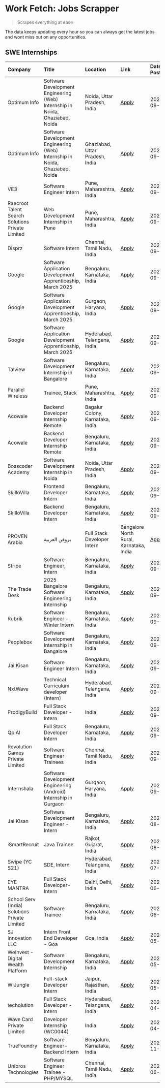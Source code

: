 # Work Fetch: Jobs Scrapper
> Scrapes everything at ease

The data keeps updating every hour so you can always get the latest jobs and wont miss out on any opportunities.

## SWE Internships
<!--START_SECTION:workfetch-->
| Company                                          | Title                                                                        | Location                                | Link                                                                                                                                                                                                                                                                            | Date Posted   |
|:-------------------------------------------------|:-----------------------------------------------------------------------------|:----------------------------------------|:--------------------------------------------------------------------------------------------------------------------------------------------------------------------------------------------------------------------------------------------------------------------------------|:--------------|
| Optimum Info                                     | Software Development Engineering (Web) Internship in Noida, Ghaziabad, Noida | Noida, Uttar Pradesh, India             | [Apply](https://in.linkedin.com/jobs/view/software-development-engineering-web-internship-in-noida-ghaziabad-noida-at-optimum-info-4037042231?position=6&pageNum=0&refId=QKxHOMsepllVswxIskeejQ%3D%3D&trackingId=PshNK5xDaHSALVa9fvSz3Q%3D%3D)                                  | 2024-09-27    |
| Optimum Info                                     | Software Development Engineering (Web) Internship in Noida, Ghaziabad, Noida | Ghaziabad, Uttar Pradesh, India         | [Apply](https://in.linkedin.com/jobs/view/software-development-engineering-web-internship-in-noida-ghaziabad-noida-at-optimum-info-4037041629?position=7&pageNum=0&refId=QKxHOMsepllVswxIskeejQ%3D%3D&trackingId=u4307QI13GUAjEDysZ2asA%3D%3D)                                  | 2024-09-27    |
| VE3                                              | Software Engineer Intern                                                     | Pune, Maharashtra, India                | [Apply](https://in.linkedin.com/jobs/view/software-engineer-intern-at-ve3-4035258572?position=26&pageNum=0&refId=QKxHOMsepllVswxIskeejQ%3D%3D&trackingId=Lxa5aBUo45Enbdzsva7v%2BA%3D%3D)                                                                                        | 2024-09-27    |
| Raecroot Talent Search Solutions Private Limited | Web Development Internship in Pune                                           | Pune, Maharashtra, India                | [Apply](https://in.linkedin.com/jobs/view/web-development-internship-in-pune-at-raecroot-talent-search-solutions-private-limited-4034584677?position=47&pageNum=0&refId=QKxHOMsepllVswxIskeejQ%3D%3D&trackingId=PFTbKRu2%2Ff6hpZzSLKtYFA%3D%3D)                                 | 2024-09-26    |
| Disprz                                           | Software Intern                                                              | Chennai, Tamil Nadu, India              | [Apply](https://in.linkedin.com/jobs/view/software-intern-at-disprz-4034165337?position=58&pageNum=0&refId=QKxHOMsepllVswxIskeejQ%3D%3D&trackingId=phX5ib0U0ExxYLhYoUkLqw%3D%3D)                                                                                                | 2024-09-26    |
| Google                                           | Software Application Development Apprenticeship, March 2025                  | Bengaluru, Karnataka, India             | [Apply](https://in.linkedin.com/jobs/view/software-application-development-apprenticeship-march-2025-at-google-4032957527?position=2&pageNum=0&refId=QKxHOMsepllVswxIskeejQ%3D%3D&trackingId=UEqa6uk7Bm6OuKYGCEbRWg%3D%3D)                                                      | 2024-09-24    |
| Google                                           | Software Application Development Apprenticeship, March 2025                  | Gurgaon, Haryana, India                 | [Apply](https://in.linkedin.com/jobs/view/software-application-development-apprenticeship-march-2025-at-google-4032958554?position=3&pageNum=0&refId=QKxHOMsepllVswxIskeejQ%3D%3D&trackingId=IyXg%2FkMXTcYlQ4tmXbxaiQ%3D%3D)                                                    | 2024-09-24    |
| Google                                           | Software Application Development Apprenticeship, March 2025                  | Hyderabad, Telangana, India             | [Apply](https://in.linkedin.com/jobs/view/software-application-development-apprenticeship-march-2025-at-google-4032957528?position=4&pageNum=0&refId=QKxHOMsepllVswxIskeejQ%3D%3D&trackingId=ocOjsTmMRpJuVNczNSkhaw%3D%3D)                                                      | 2024-09-24    |
| Talview                                          | Software Development Internship in Bangalore                                 | Bengaluru, Karnataka, India             | [Apply](https://in.linkedin.com/jobs/view/software-development-internship-in-bangalore-at-talview-4033703077?position=12&pageNum=0&refId=QKxHOMsepllVswxIskeejQ%3D%3D&trackingId=Pyw91L2CCTOpIzLsnOHEaw%3D%3D)                                                                  | 2024-09-23    |
| Parallel Wireless                                | Trainee, Stack                                                               | Pune, Maharashtra, India                | [Apply](https://in.linkedin.com/jobs/view/trainee-stack-at-parallel-wireless-3905689841?position=60&pageNum=0&refId=QKxHOMsepllVswxIskeejQ%3D%3D&trackingId=qPLpH7txGYqEiBtXWFmGdA%3D%3D)                                                                                       | 2024-09-22    |
| Acowale                                          | Backend Developer Internship Remote                                          | Bagalur Colony, Karnataka, India        | [Apply](https://in.linkedin.com/jobs/view/backend-developer-internship-remote-at-acowale-4030088707?position=16&pageNum=0&refId=QKxHOMsepllVswxIskeejQ%3D%3D&trackingId=W8cr7%2B7vWrpb98E4c650RA%3D%3D)                                                                         | 2024-09-21    |
| Acowale                                          | Backend Developer Internship Remote                                          | Bengaluru, Karnataka, India             | [Apply](https://in.linkedin.com/jobs/view/backend-developer-internship-remote-at-acowale-4030975489?position=11&pageNum=0&refId=QKxHOMsepllVswxIskeejQ%3D%3D&trackingId=TIG6RQte2UB6sGJYEE1h9A%3D%3D)                                                                           | 2024-09-20    |
| Bosscoder Academy                                | Software Development Internship in Noida                                     | Noida, Uttar Pradesh, India             | [Apply](https://in.linkedin.com/jobs/view/software-development-internship-in-noida-at-bosscoder-academy-4031161323?position=19&pageNum=0&refId=QKxHOMsepllVswxIskeejQ%3D%3D&trackingId=B8bfi1040JQv04fSpvf8Fg%3D%3D)                                                            | 2024-09-20    |
| SkilloVilla                                      | Frontend Developer Intern                                                    | Bengaluru, Karnataka, India             | [Apply](https://in.linkedin.com/jobs/view/frontend-developer-intern-at-skillovilla-4025873510?position=9&pageNum=0&refId=QKxHOMsepllVswxIskeejQ%3D%3D&trackingId=u3iGNO0c70E0sIIUJaVpNA%3D%3D)                                                                                  | 2024-09-17    |
| SkilloVilla                                      | Backend Developer Intern                                                     | Bengaluru, Karnataka, India             | [Apply](https://in.linkedin.com/jobs/view/backend-developer-intern-at-skillovilla-4025860894?position=13&pageNum=0&refId=QKxHOMsepllVswxIskeejQ%3D%3D&trackingId=gy7Z193Nfgr1sfvhUmY%2B8g%3D%3D)                                                                                | 2024-09-17    |
| PROVEN Arabia | بروفن العربية                    | Full Stack Developer Intern                                                  | Bangalore North Rural, Karnataka, India | [Apply](https://in.linkedin.com/jobs/view/full-stack-developer-intern-at-proven-arabia-%D8%A8%D8%B1%D9%88%D9%81%D9%86-%D8%A7%D9%84%D8%B9%D8%B1%D8%A8%D9%8A%D8%A9-4028862862?position=49&pageNum=0&refId=QKxHOMsepllVswxIskeejQ%3D%3D&trackingId=rg3Bt5l3w2i%2BL82HaVAZDA%3D%3D) | 2024-09-17    |
| Stripe                                           | Software Engineer, Intern                                                    | Bengaluru, Karnataka, India             | [Apply](https://in.linkedin.com/jobs/view/software-engineer-intern-at-stripe-4008214242?position=5&pageNum=0&refId=QKxHOMsepllVswxIskeejQ%3D%3D&trackingId=6GSEIfgg1BwOxeSIAxGyiw%3D%3D)                                                                                        | 2024-09-13    |
| The Trade Desk                                   | 2025 Bangalore Software Engineering Internship                               | Bengaluru, Karnataka, India             | [Apply](https://in.linkedin.com/jobs/view/2025-bangalore-software-engineering-internship-at-the-trade-desk-3987456531?position=14&pageNum=0&refId=QKxHOMsepllVswxIskeejQ%3D%3D&trackingId=55Jd7L4w2ryzVh1DdDVWEw%3D%3D)                                                         | 2024-09-11    |
| Rubrik                                           | Software Engineer - Winter Intern                                            | Bengaluru, Karnataka, India             | [Apply](https://in.linkedin.com/jobs/view/software-engineer-winter-intern-at-rubrik-4006567784?position=55&pageNum=0&refId=QKxHOMsepllVswxIskeejQ%3D%3D&trackingId=93lVa445jrbHx01scPJz5Q%3D%3D)                                                                                | 2024-09-11    |
| Peoplebox                                        | Software Development Internship in Bangalore                                 | Bengaluru, Karnataka, India             | [Apply](https://in.linkedin.com/jobs/view/software-development-internship-in-bangalore-at-peoplebox-4022411601?position=15&pageNum=0&refId=QKxHOMsepllVswxIskeejQ%3D%3D&trackingId=wwr1xKH7anKLU2GBPpWm%2Bg%3D%3D)                                                              | 2024-09-10    |
| Jai Kisan                                        | Software Engineer Intern                                                     | Bengaluru, Karnataka, India             | [Apply](https://in.linkedin.com/jobs/view/software-engineer-intern-at-jai-kisan-4024075360?position=33&pageNum=0&refId=QKxHOMsepllVswxIskeejQ%3D%3D&trackingId=8JX97RUdWDgpZJrvPtTlaQ%3D%3D)                                                                                    | 2024-09-09    |
| NxtWave                                          | Technical Curriculum developer (Intern)                                      | Hyderabad, Telangana, India             | [Apply](https://in.linkedin.com/jobs/view/technical-curriculum-developer-intern-at-nxtwave-4020462207?position=35&pageNum=0&refId=QKxHOMsepllVswxIskeejQ%3D%3D&trackingId=bKeLMuMgIzj4ATXIReXKzA%3D%3D)                                                                         | 2024-09-09    |
| ProdigyBuild                                     | Full Stack Developer - Intern                                                | India                                   | [Apply](https://in.linkedin.com/jobs/view/full-stack-developer-intern-at-prodigybuild-4019591942?position=43&pageNum=0&refId=QKxHOMsepllVswxIskeejQ%3D%3D&trackingId=x3qlksW8psxp%2BQNjBCe2eg%3D%3D)                                                                            | 2024-09-08    |
| QpiAI                                            | Full Stack Developer Intern                                                  | Bengaluru, Karnataka, India             | [Apply](https://in.linkedin.com/jobs/view/full-stack-developer-intern-at-qpiai-4017395346?position=29&pageNum=0&refId=QKxHOMsepllVswxIskeejQ%3D%3D&trackingId=k3WKJJVRej63Qiibq7uktw%3D%3D)                                                                                     | 2024-09-06    |
| Revolution Games Private Limited                 | Software Engineer Trainees                                                   | Chennai, Tamil Nadu, India              | [Apply](https://in.linkedin.com/jobs/view/software-engineer-trainees-at-revolution-games-private-limited-4015912927?position=25&pageNum=0&refId=QKxHOMsepllVswxIskeejQ%3D%3D&trackingId=m3ht3synOz6PH4%2BNpt8Y4Q%3D%3D)                                                         | 2024-09-02    |
| Internshala                                      | Software Development Engineering (Android) Internship in Gurgaon             | Gurgaon, Haryana, India                 | [Apply](https://in.linkedin.com/jobs/view/software-development-engineering-android-internship-in-gurgaon-at-internshala-4015471580?position=20&pageNum=0&refId=QKxHOMsepllVswxIskeejQ%3D%3D&trackingId=XoFSoR%2BSYd2zV8KdpD27kA%3D%3D)                                          | 2024-09-01    |
| Jai Kisan                                        | Software Development Engineer - Intern                                       | Bengaluru, Karnataka, India             | [Apply](https://in.linkedin.com/jobs/view/software-development-engineer-intern-at-jai-kisan-4027288169?position=24&pageNum=0&refId=QKxHOMsepllVswxIskeejQ%3D%3D&trackingId=NFAg15tdt57JDsXRZmz2Sg%3D%3D)                                                                        | 2024-08-22    |
| iSmartRecruit                                    | Java Trainee                                                                 | Rajkot, Gujarat, India                  | [Apply](https://in.linkedin.com/jobs/view/java-trainee-at-ismartrecruit-3992301825?position=27&pageNum=0&refId=QKxHOMsepllVswxIskeejQ%3D%3D&trackingId=1mK9kmp8bQFdyYzzgcTiWg%3D%3D)                                                                                            | 2024-08-06    |
| Swipe (YC S21)                                   | SDE, Intern                                                                  | Hyderabad, Telangana, India             | [Apply](https://in.linkedin.com/jobs/view/sde-intern-at-swipe-yc-s21-3980368092?position=34&pageNum=0&refId=QKxHOMsepllVswxIskeejQ%3D%3D&trackingId=BjOKWGFogfvyU0KELumAhA%3D%3D)                                                                                               | 2024-07-22    |
| EYE MANTRA                                       | Full Stack Developer- Intern                                                 | Delhi, Delhi, India                     | [Apply](https://in.linkedin.com/jobs/view/full-stack-developer-intern-at-eye-mantra-3960988037?position=40&pageNum=0&refId=QKxHOMsepllVswxIskeejQ%3D%3D&trackingId=YFICMIC7eGNeG2fnbhIzQg%3D%3D)                                                                                | 2024-06-28    |
| School Serv (India) Solutions Private Limited    | Software Trainee                                                             | Bengaluru, Karnataka, India             | [Apply](https://in.linkedin.com/jobs/view/software-trainee-at-school-serv-india-solutions-private-limited-3953917603?position=51&pageNum=0&refId=QKxHOMsepllVswxIskeejQ%3D%3D&trackingId=VWAQ%2FWiMqPTsfkaG6sa9uA%3D%3D)                                                        | 2024-06-19    |
| SJ Innovation LLC                                | Intern Front End Developer - Goa                                             | Goa, India                              | [Apply](https://in.linkedin.com/jobs/view/intern-front-end-developer-goa-at-sj-innovation-llc-3931678611?position=21&pageNum=0&refId=QKxHOMsepllVswxIskeejQ%3D%3D&trackingId=c0sIt9hrdyytoe%2BsCgA2%2FA%3D%3D)                                                                  | 2024-05-24    |
| WeInvest - Digital Wealth Platform               | Software Development Internship                                              | Bengaluru, Karnataka, India             | [Apply](https://in.linkedin.com/jobs/view/software-development-internship-at-weinvest-digital-wealth-platform-3912867225?position=10&pageNum=0&refId=QKxHOMsepllVswxIskeejQ%3D%3D&trackingId=VPv4AIaoNNK5jGMCccXhQA%3D%3D)                                                      | 2024-05-01    |
| WiJungle                                         | Full-stack Developer Intern                                                  | Jaipur, Rajasthan, India                | [Apply](https://in.linkedin.com/jobs/view/full-stack-developer-intern-at-wijungle-3912864543?position=31&pageNum=0&refId=QKxHOMsepllVswxIskeejQ%3D%3D&trackingId=ENOtQJ76jnhHo97mb8WWBw%3D%3D)                                                                                  | 2024-05-01    |
| techolution                                      | Full Stack Developer - Intern                                                | Hyderabad, Telangana, India             | [Apply](https://in.linkedin.com/jobs/view/full-stack-developer-intern-at-techolution-3904814977?position=59&pageNum=0&refId=QKxHOMsepllVswxIskeejQ%3D%3D&trackingId=dIpcPkwBa3Zk2ma2sv3V8Q%3D%3D)                                                                               | 2024-04-18    |
| Wave Card Private Limited                        | Developer Internship (WC0044)                                                | India                                   | [Apply](https://in.linkedin.com/jobs/view/developer-internship-wc0044-at-wave-card-private-limited-3900079966?position=39&pageNum=0&refId=QKxHOMsepllVswxIskeejQ%3D%3D&trackingId=b1Rkm8QEjXtbDqnOzZ8VJw%3D%3D)                                                                 | 2024-04-15    |
| TrueFoundry                                      | Software Engineer-Backend Intern                                             | Bengaluru, Karnataka, India             | [Apply](https://in.linkedin.com/jobs/view/software-engineer-backend-intern-at-truefoundry-3779508170?position=38&pageNum=0&refId=QKxHOMsepllVswxIskeejQ%3D%3D&trackingId=0a7f1EJ%2FhBGrI99C5%2BNYQA%3D%3D)                                                                      | 2023-11-10    |
| Unibros Technologies                             | Software Engineer Trainee - PHP/MYSQL                                        | Chennai, Tamil Nadu, India              | [Apply](https://in.linkedin.com/jobs/view/software-engineer-trainee-php-mysql-at-unibros-technologies-3656599241?position=32&pageNum=0&refId=QKxHOMsepllVswxIskeejQ%3D%3D&trackingId=aVZWCjrp9NCLGKIE5lSpmg%3D%3D)                                                              | 2023-06-12    |
<!--END_SECTION:workfetch-->
